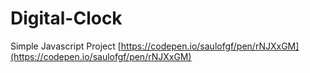 # Digital-Clock
Simple Javascript Project
[https://codepen.io/saulofgf/pen/rNJXxGM](https://codepen.io/saulofgf/pen/rNJXxGM)
